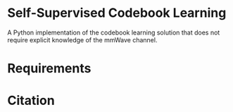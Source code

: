 # Self-Supervised Codebook Learning

A Python implementation of the codebook learning solution that does not require explicit knowledge of the mmWave channel.

# Requirements


# Citation
